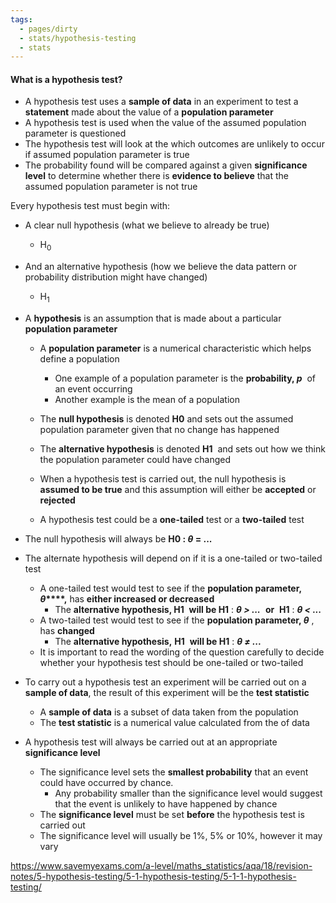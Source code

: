 ```yaml
---
tags:
  - pages/dirty
  - stats/hypothesis-testing
  - stats
---
```


#### What is a hypothesis test?

- A hypothesis test uses a **sample of data** in an experiment to test a **statement** made about the value of a **population parameter**
- A hypothesis test is used when the value of the assumed population parameter is questioned
- The hypothesis test will look at the which outcomes are unlikely to occur if assumed population parameter is true
- The probability found will be compared against a given **significance level** to determine whether there is **evidence to believe** that the assumed population parameter is not true

Every hypothesis test must begin with:
- A clear null hypothesis (what we believe to already be true)
	- $\text{H}_{0}$
- And an alternative hypothesis (how we believe the data pattern or probability distribution might have changed)
	- $\text{H}_{1}$


- A **hypothesis** is an assumption that is made about a particular **population parameter**
    - A **population parameter** is a numerical characteristic which helps define a population
        - One example of a population parameter is the **probability, _p_**  of an event occurring
        - Another example is the mean of a population
    - The **null hypothesis** is denoted **H0** and sets out the assumed population parameter given that no change has happened
    - The **alternative hypothesis** is denoted **H1**  and sets out how we think the population parameter could have changed
    - When a hypothesis test is carried out, the null hypothesis is **assumed to be true** and this assumption will either be **accepted** or **rejected**

	- A hypothesis test could be a **one-tailed** test or a **two-tailed** test
- The null hypothesis will always be **H0 : _θ_ = ...**
- The alternate hypothesis will depend on if it is a one-tailed or two-tailed test
    - A one-tailed test would test to see if the **population parameter, _θ_****,** has **either increased or decreased**
        - The **alternative hypothesis, H1**  **will be H1** : **_θ > ..._**  **or**  **H1** : **_θ < ..._**
    - A two-tailed test would test to see if the **population parameter, _θ_** , has **changed**
        - The **alternative hypothesis,** **H1**  **will be H1** : **_θ ≠ ..._**  
    - It is important to read the wording of the question carefully to decide whether your hypothesis test should be one-tailed or two-tailed
- To carry out a hypothesis test an experiment will be carried out on a **sample of data**, the result of this experiment will be the **test statistic**
    - A **sample of data** is a subset of data taken from the population
    - The **test statistic** is a numerical value calculated from the of data
- A hypothesis test will always be carried out at an appropriate **significance level**
    - The significance level sets the **smallest probability** that an event could have occurred by chance.
        - Any probability smaller than the significance level would suggest that the event is unlikely to have happened by chance
    - The **significance level** must be set **before** the hypothesis test is carried out
    - The significance level will usually be 1%, 5% or 10%, however it may vary


https://www.savemyexams.com/a-level/maths_statistics/aqa/18/revision-notes/5-hypothesis-testing/5-1-hypothesis-testing/5-1-1-hypothesis-testing/

